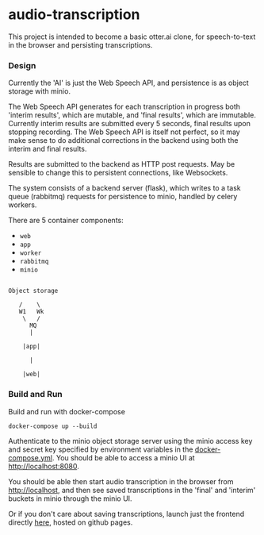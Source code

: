 # audio-transcription

This project is intended to become a basic otter.ai clone, for 
speech-to-text in the browser and persisting transcriptions.

### Design

Currently the 'AI' is just the Web Speech API, and persistence is as object storage with minio. 

The Web Speech API generates for each transcription in progress both 'interim results', which are mutable, and 'final results', which are immutable. Currently interim results are submitted every 5 seconds, final results upon stopping recording. The Web Speech API is itself not perfect, so it may make sense to do additional corrections in the backend using both the interim and final results.

Results are submitted to the backend as HTTP post requests. May be sensible to change this to persistent connections, like Websockets.

The system consists of a backend server (flask), which writes to a task queue (rabbitmq) requests for persistence to minio, handled by celery workers.

There are 5 container components:
* `web`
* `app`
* `worker`
* `rabbitmq`
* `minio`

```
     
Object storage
 
   /    \
   W1   Wk
    \   /
      MQ  
      |
    
    |app|
    
      |

    |web|

```



### Build and Run

Build and run with docker-compose

```docker-compose up --build```

Authenticate to the minio object storage server using the minio access key and secret key
specified by environment variables in the [docker-compose.yml](docker-compose.yml).
You should be able to access a minio UI at [http://localhost:8080](http://localhost:8080).


You should be able then start audio transcription in the browser from 
[http://localhost](http://localhost), and then see saved transcriptions 
in the 'final' and 'interim' buckets in minio through the minio UI.



Or if you don't care about saving transcriptions, launch just the frontend directly [here](https://redwrasse.github.io/audio-transcription/), hosted on github pages.




